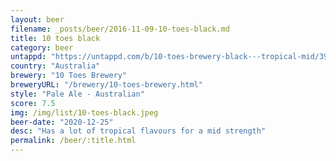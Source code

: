 ```yaml
---
layout: beer
filename: _posts/beer/2016-11-09-10-toes-black.md
title: 10 toes black
category: beer
untappd: "https://untappd.com/b/10-toes-brewery-black---tropical-mid/3919987"
country: "Australia"
brewery: "10 Toes Brewery"
breweryURL: "/brewery/10-toes-brewery.html"
style: "Pale Ale - Australian"
score: 7.5
img: /img/list/10-toes-black.jpeg
beer-date: "2020-12-25"
desc: "Has a lot of tropical flavours for a mid strength"
permalink: /beer/:title.html
---
```


